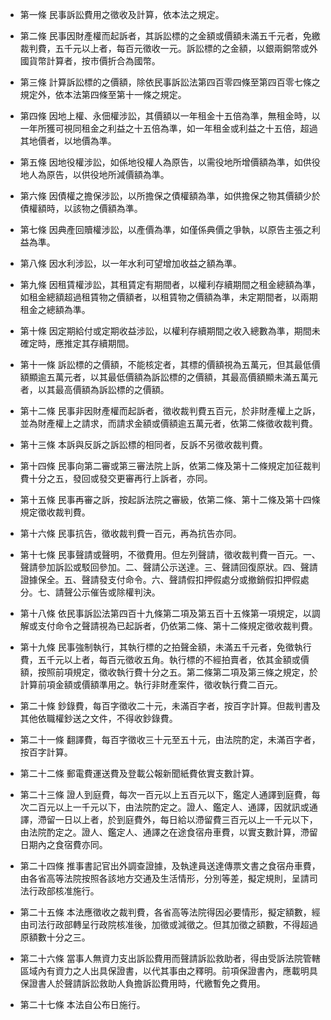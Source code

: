 * 第一條 民事訴訟費用之徵收及計算，依本法之規定。

* 第二條 民事因財產權而起訴者，其訴訟標的之金額或價額未滿五千元者，免繳裁判費，五千元以上者，每百元徵收一元。訴訟標的之金額，以銀兩銅幣或外國貨幣計算者，按市價折合為國幣。

* 第三條 計算訴訟標的之價額，除依民事訴訟法第四百零四條至第四百零七條之規定外，依本法第四條至第十一條之規定。

* 第四條 因地上權、永佃權涉訟，其價額以一年租金十五倍為準，無租金時，以一年所獲可視同租金之利益之十五倍為準，如一年租金或利益之十五倍，超過其地價者，以地價為準。

* 第五條 因地役權涉訟，如係地役權人為原告，以需役地所增價額為準，如供役地人為原告，以供役地所減價額為準。

* 第六條 因債權之擔保涉訟，以所擔保之債權額為準，如供擔保之物其價額少於債權額時，以該物之價額為準。

* 第七條 因典產回贖權涉訟，以產價為準，如僅係典價之爭執，以原告主張之利益為準。

* 第八條 因水利涉訟，以一年水利可望增加收益之額為準。

* 第九條 因租賃權涉訟，其租賃定有期間者，以權利存續期間之租金總額為準，如租金總額超過租賃物之價額者，以租賃物之價額為準，未定期間者，以兩期租金之總額為準。

* 第十條 因定期給付或定期收益涉訟，以權利存續期間之收入總數為準，期間未確定時，應推定其存續期間。

* 第十一條 訴訟標的之價額，不能核定者，其標的價額視為五萬元，但其最低價額顯逾五萬元者，以其最低價額為訴訟標的之價額，其最高價額顯未滿五萬元者，以其最高價額為訴訟標的之價額。

* 第十二條 民事非因財產權而起訴者，徵收裁判費五百元，於非財產權上之訴，並為財產權上之請求，而請求金額或價額逾五萬元者，依第二條徵收裁判費。

* 第十三條 本訴與反訴之訴訟標的相同者，反訴不另徵收裁判費。

* 第十四條 民事向第二審或第三審法院上訴，依第二條及第十二條規定加征裁判費十分之五，發回或發交更審再行上訴者，亦同。

* 第十五條 民事再審之訴，按起訴法院之審級，依第二條、第十二條及第十四條規定徵收裁判費。

* 第十六條 民事抗告，徵收裁判費一百元，再為抗告亦同。

* 第十七條 民事聲請或聲明，不徵費用。但左列聲請，徵收裁判費一百元。一、聲請參加訴訟或駁回參加。二、聲請公示送達。三、聲請回復原狀。四、聲請證據保全。五、聲請發支付命令。六、聲請假扣押假處分或撤銷假扣押假處分。七、請聲公示催告或除權判決。

* 第十八條 依民事訴訟法第四百十九條第二項及第五百十五條第一項規定，以調解或支付命令之聲請視為已起訴者，仍依第二條、第十二條規定徵收裁判費。

* 第十九條 民事強制執行，其執行標的之拍聲金額，未滿五千元者，免徵執行費，五千元以上者，每百元徵收五角。執行標的不經拍賣者，依其金額或價額，按照前項規定，徵收執行費十分之五。第二條第二項及第三條之規定，於計算前項金額或價額準用之。執行非財產案件，徵收執行費二百元。

* 第二十條 鈔錄費，每百字徵收二十元，未滿百字者，按百字計算。但裁判書及其他依職權鈔送之文件，不得收鈔錄費。

* 第二十一條 翻譯費，每百字徵收三十元至五十元，由法院酌定，未滿百字者，按百字計算。

* 第二十二條 郵電費運送費及登載公報新聞紙費依實支數計算。

* 第二十三條 證人到庭費，每次一百元以上五百元以下，鑑定人通譯到庭費，每次二百元以上一千元以下，由法院酌定之。證人、鑑定人、通譯，因就訊或通譯，滯留一日以上者，於到庭費外，每日給以滯留費三百元以上一千元以下，由法院酌定之。證人、鑑定人、通譯之在途食宿舟車費，以實支數計算，滯留日期內之食宿費亦同。

* 第二十四條 推事書記官出外調查證據，及執達員送達傳票文書之食宿舟車費，由各省高等法院按照各該地方交通及生活情形，分別等差，擬定規則，呈請司法行政部核准施行。

* 第二十五條 本法應徵收之裁判費，各省高等法院得因必要情形，擬定額數，經由司法行政部轉呈行政院核准後，加徵或減徵之。但其加徵之額數，不得超過原額數十分之三。

* 第二十六條 當事人無資力支出訴訟費用而聲請訴訟救助者，得由受訴法院管轄區域內有資力之人出具保證書，以代其事由之釋明。前項保證書內，應載明具保證書人於聲請訴訟救助人負擔訴訟費用時，代繳暫免之費用。

* 第二十七條 本法自公布日施行。

